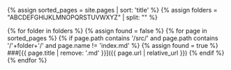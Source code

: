 {% assign sorted_pages = site.pages | sort: 'title' %}
{% assign folders = "ABCDEFGHIJKLMNOPQRSTUVWXYZ" | split: "" %}

{% for folder in folders %}
  {% assign found = false %}
    {% for page in sorted_pages %}
      {% if page.path contains '/src/' and page.path contains '/'+folder+'/' and page.name != 'index.md' %}
        {% assign found = true %}
        ###[{{ page.title | remove: '.md' }}]({{ page.url | relative_url }})
      {% endif %}
    {% endfor %}
